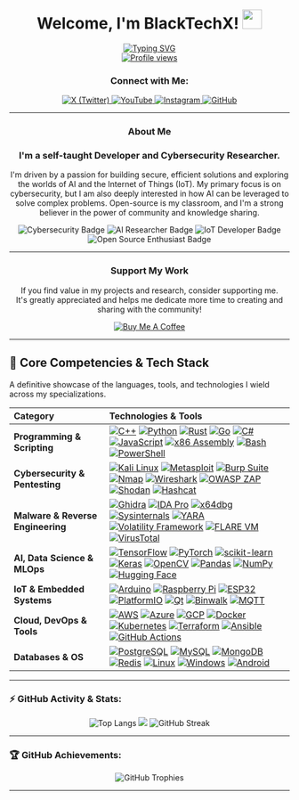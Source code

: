 <h1 align="center">Welcome, I'm BlackTechX! <img src="https://media.giphy.com/media/hvRJCLFzcasrR4ia7z/giphy.gif" width="35px"></h1>
<div align="center">
  <a href="https://github.com/BlackTechX011">
    <img src="https://readme-typing-svg.herokuapp.com/?font=JetBrains+Mono&size=27&color=36BCF7¢er=true&vCenter=true&width=300&height=50&lines=A+Cybersecurity+Researcher...;AI+%26+IoT+Developer...;and+a+Programmer." alt="Typing SVG" />
  </a>
</div>

<div align="center"> 
  <a href="https://BlackTechX011.github.io">
    <img src="https://komarev.com/ghpvc/?username=BlackTechX011&label=This+Month+PROFILE+VIEWS&color=36BCF7&style=for-the-badge" alt="Profile views"/>
  </a>
</div>
<h3 align="center">Connect with Me:</h3>
<p align="center">
  <a href="https://x.com/BlackTechX011" target="_blank">
    <img src="https://img.shields.io/badge/X-000000?style=for-the-badge&logo=x&logoColor=white" alt="X (Twitter)">
  </a>
  <a href="https://www.youtube.com/@BlackTechX_" target="_blank">
    <img src="https://img.shields.io/badge/YouTube-FF0000?style=for-the-badge&logo=youtube&logoColor=white" alt="YouTube">
  </a>
  <a href="https://www.instagram.com/BlackTechX011/" target="_blank">
    <img src="https://img.shields.io/badge/Instagram-E4405F?style=for-the-badge&logo=instagram&logoColor=white" alt="Instagram">
  </a>
  <a href="https://github.com/BlackTechX011" target="_blank">
    <img src="https://img.shields.io/badge/GitHub-181717?style=for-the-badge&logo=github&logoColor=white" alt="GitHub">
  </a>
</p>



---

### <p align="center">About Me</p>

<h3 align="center">I'm a self-taught Developer and Cybersecurity Researcher.</h3>
<p align="center">
I'm driven by a passion for building secure, efficient solutions and exploring the worlds of AI and the Internet of Things (IoT). My primary focus is on cybersecurity, but I am also deeply interested in how AI can be leveraged to solve complex problems. Open-source is my classroom, and I'm a strong believer in the power of community and knowledge sharing.
</p>
<div align="center">
<img src="https://img.shields.io/badge/Cybersecurity-black?style=for-the-badge&logo=hackthebox&logoColor=white" alt="Cybersecurity Badge">
<img src="https://img.shields.io/badge/AI_Researcher-blue?style=for-the-badge&logo=openai&logoColor=white" alt="AI Researcher Badge">
<img src="https://img.shields.io/badge/IoT_Developer-gray?style=for-the-badge&logo=raspberry-pi&logoColor=white" alt="IoT Developer Badge">
<img src="https://img.shields.io/badge/Open_Source-Enthusiast-brightgreen?style=for-the-badge&logo=opensourceinitiative&logoColor=white" alt="Open Source Enthusiast Badge">
</div>


---
<div align="center">
<h3>Support My Work</h3>
<p>If you find value in my projects and research, consider supporting me. <br> It's greatly appreciated and helps me dedicate more time to creating and sharing with the community!</p>
<a href="https://www.buymeacoffee.com/blacktechx" target="_blank">
<img src="https://img.shields.io/badge/Buy_Me_A_Coffee-FFDD00?style=for-the-badge&logo=buy-me-a-coffee&logoColor=black" alt="Buy Me A Coffee">
</a>
</div>

---

## 🚀 Core Competencies & Tech Stack

A definitive showcase of the languages, tools, and technologies I wield across my specializations.

| Category                      | Technologies & Tools                                                                                                                                                                                                                                                                                                                                                                                                                                                                                                                                                                               |
| :---------------------------- | :----------------------------------------------------------------------------------------------------------------------------------------------------------------------------------------------------------------------------------------------------------------------------------------------------------------------------------------------------------------------------------------------------------------------------------------------------------------------------------------------------------------------------------------------------------------------------------------------- |
| **Programming & Scripting**   | <a href="https://www.cplusplus.com/" target="_blank"><img src="https://skillicons.dev/icons?i=cpp" alt="C++"/></a> <a href="https://www.python.org" target="_blank"><img src="https://skillicons.dev/icons?i=python" alt="Python"/></a> <a href="https://www.rust-lang.org" target="_blank"><img src="https://skillicons.dev/icons?i=rust" alt="Rust"/></a> <a href="https://go.dev" target="_blank"><img src="https://skillicons.dev/icons?i=go" alt="Go"/></a> <a href="https://www.microsoft.com/en-us/csharp" target="_blank"><img src="https://skillicons.dev/icons?i=cs" alt="C#"/></a> <a href="https://www.javascript.com/" target="_blank"><img src="https://skillicons.dev/icons?i=js" alt="JavaScript"/></a> <a href="https://www.intel.com/content/www/us/en/developer/tools/oneapi/overview.html" target="_blank"><img src="https://img.shields.io/badge/x86__Assembly-0071C5?style=for-the-badge&logo=intel&logoColor=white" alt="x86 Assembly"/></a> <a href="https://www.gnu.org/software/bash/" target="_blank"><img src="https://skillicons.dev/icons?i=bash" alt="Bash"/></a> <a href="https://docs.microsoft.com/en-us/powershell/" target="_blank"><img src="https://skillicons.dev/icons?i=powershell" alt="PowerShell"/></a> |
| **Cybersecurity & Pentesting**| <a href="https://www.kali.org/" target="_blank"><img src="https://skillicons.dev/icons?i=kalilinux" alt="Kali Linux"/></a> <a href="https://www.metasploit.com/" target="_blank"><img src="https://img.shields.io/badge/Metasploit-000000?style=for-the-badge&logo=metasploit&logoColor=white" alt="Metasploit"/></a> <a href="https://portswigger.net/burp" target="_blank"><img src="https://img.shields.io/badge/Burp_Suite-FF6600?style=for-the-badge&logo=burpsuite&logoColor=white" alt="Burp Suite"/></a> <a href="https://nmap.org" target="_blank"><img src="https://img.shields.io/badge/Nmap-444444?style=for-the-badge&logo=nmap&logoColor=white" alt="Nmap"/></a> <a href="https://www.wireshark.org" target="_blank"><img src="https://img.shields.io/badge/Wireshark-1679A7?style=for-the-badge&logo=wireshark&logoColor=white" alt="Wireshark"/></a> <a href="https://www.zaproxy.org/" target="_blank"><img src="https://img.shields.io/badge/OWASP_ZAP-2665b0?style=for-the-badge&logo=owasp&logoColor=white" alt="OWASP ZAP"/></a> <a href="https://www.shodan.io/" target="_blank"><img src="https://img.shields.io/badge/Shodan-111111?style=for-the-badge&logo=shodan&logoColor=white" alt="Shodan"/></a> <a href="https://hashcat.net/hashcat/" target="_blank"><img src="https://img.shields.io/badge/Hashcat-8B0000?style=for-the-badge&logo=hashnode&logoColor=white" alt="Hashcat"/></a> |
| **Malware & Reverse Engineering** | <a href="https://ghidra-sre.org/" target="_blank"><img src="https://img.shields.io/badge/Ghidra-4B0082?style=for-the-badge&logo=ghidra&logoColor=white" alt="Ghidra"/></a> <a href="https://hex-rays.com/ida-pro/" target="_blank"><img src="https://img.shields.io/badge/IDA_Pro-003366?style=for-the-badge&logo=data:image/svg+xml;base64,PHN2ZyB4bWxucz0iaHR0cDovL3d3dy53My5vcmcvMjAwMC9zdmciIHZpZXdCb3g9IjAgMCAyNCAyNCI+PHBhdGggZmlsbD0id2hpdGUiIGQ9Ik0xMiAyQTEwIDEwIDAgMSAwIDEyIDIyQTEwIDEwIDAgMCAwIDEyIDJtMCAyYTEgMSAwIDAgMSAxIDF2NmExIDEgMCAwIDEgLTIgMFY1YTEgMSAwIDAgMSAxIC0xbTAtMWExIDEgMCAwIDEgMCAyYTEgMSAwIDAgMSAwIC0yWk02IDEyYTEgMSAwIDAgMSAxIC0xaDhhMSAxIDAgMCAxIDAgMkg3YTEgMSAwIDAgMSAtMSAtMVoiLz48L3N2Zz4=" alt="IDA Pro"/></a> <a href="https://x64dbg.com/" target="_blank"><img src="https://img.shields.io/badge/x64dbg-369?style=for-the-badge" alt="x64dbg"/></a> <a href="https://docs.microsoft.com/en-us/sysinternals/downloads/procmon" target="_blank"><img src="https://img.shields.io/badge/Sysinternals-0078D4?style=for-the-badge&logo=windows&logoColor=white" alt="Sysinternals"/></a> <a href="https://virustotal.github.io/yara/" target="_blank"><img src="https://img.shields.io/badge/YARA-8A2BE2?style=for-the-badge&logo=yara&logoColor=white" alt="YARA"/></a> <a href="https://github.com/volatilityfoundation/volatility" target="_blank"><img src="https://img.shields.io/badge/Volatility-00AFF0?style=for-the-badge" alt="Volatility Framework"/></a> <a href="https://www.mandiant.com/resources/blog/flare-vm-the-windows-malware" target="_blank"><img src="https://img.shields.io/badge/FLARE_VM-FF4500?style=for-the-badge&logo=virtualbox&logoColor=white" alt="FLARE VM"/></a> <a href="https://www.virustotal.com" target="_blank"><img src="https://img.shields.io/badge/VirusTotal-4A90E2?style=for-the-badge&logo=virustotal&logoColor=white" alt="VirusTotal"/></a> |
| **AI, Data Science & MLOps**  | <a href="https://www.tensorflow.org" target="_blank"><img src="https://skillicons.dev/icons?i=tensorflow" alt="TensorFlow"/></a> <a href="https://pytorch.org/" target="_blank"><img src="https://skillicons.dev/icons?i=pytorch" alt="PyTorch"/></a> <a href="https://scikit-learn.org/" target="_blank"><img src="https://skillicons.dev/icons?i=sklearn" alt="scikit-learn"/></a> <a href="https://keras.io/" target="_blank"><img src="https://img.shields.io/badge/Keras-D00000?style=for-the-badge&logo=keras&logoColor=white" alt="Keras"/></a> <a href="https://opencv.org/" target="_blank"><img src="https://skillicons.dev/icons?i=opencv" alt="OpenCV"/></a> <a href="https://pandas.pydata.org/" target="_blank"><img src="https://img.shields.io/badge/pandas-150458?style=for-the-badge&logo=pandas&logoColor=white" alt="Pandas"/></a> <a href="https://numpy.org/" target="_blank"><img src="https://img.shields.io/badge/NumPy-013243?style=for-the-badge&logo=numpy&logoColor=white" alt="NumPy"/></a> <a href="https://huggingface.co/" target="_blank"><img src="https://img.shields.io/badge/🤗%20Hugging_Face-FFD21E?style=for-the-badge" alt="Hugging Face"/></a> |
| **IoT & Embedded Systems**      | <a href="https://www.arduino.cc/" target="_blank"><img src="https://skillicons.dev/icons?i=arduino" alt="Arduino"/></a> <a href="https://www.raspberrypi.org/" target="_blank"><img src="https://skillicons.dev/icons?i=raspberrypi" alt="Raspberry Pi"/></a> <a href="https://www.espressif.com/en/products/socs/esp32" target="_blank"><img src="https://img.shields.io/badge/ESP32-E7302A?style=for-the-badge&logo=espressif&logoColor=white" alt="ESP32"/></a> <a href="https://platformio.org/" target="_blank"><img src="https://img.shields.io/badge/PlatformIO-FF7F00?style=for-the-badge&logo=platformio&logoColor=white" alt="PlatformIO"/></a> <a href="https://www.qt.io/" target="_blank"><img src="https://img.shields.io/badge/Qt-41CD52?style=for-the-badge&logo=qt&logoColor=white" alt="Qt"/></a> <a href="https://github.com/ReFirmLabs/binwalk" target="_blank"><img src="https://img.shields.io/badge/Binwalk-4A4A4A?style=for-the-badge" alt="Binwalk"/></a> <a href="https://mqtt.org/" target="_blank"><img src="https://img.shields.io/badge/MQTT-660066?style=for-the-badge&logo=mqtt&logoColor=white" alt="MQTT"/></a> |
| **Cloud, DevOps & Tools**     | <a href="https://aws.amazon.com/" target="_blank"><img src="https://skillicons.dev/icons?i=aws" alt="AWS"/></a> <a href="https://azure.microsoft.com/en-us/" target="_blank"><img src="https://skillicons.dev/icons?i=azure" alt="Azure"/></a> <a href="https://cloud.google.com/" target="_blank"><img src="https://skillicons.dev/icons?i=gcp" alt="GCP"/></a> <a href="https://www.docker.com/" target="_blank"><img src="https://skillicons.dev/icons?i=docker" alt="Docker"/></a> <a href="https://kubernetes.io" target="_blank"><img src="https://skillicons.dev/icons?i=kubernetes" alt="Kubernetes"/></a> <a href="https://www.terraform.io/" target="_blank"><img src="https://skillicons.dev/icons?i=terraform" alt="Terraform"/></a> <a href="https://www.ansible.com/" target="_blank"><img src="https://img.shields.io/badge/ansible-EE0000?style=for-the-badge&logo=ansible&logoColor=white" alt="Ansible"/></a> <a href="https://github.com/features/actions" target="_blank"><img src="https://skillicons.dev/icons?i=githubactions" alt="GitHub Actions"/></a> |
| **Databases & OS**            | <a href="https://www.postgresql.org" target="_blank"><img src="https://skillicons.dev/icons?i=postgresql" alt="PostgreSQL"/></a> <a href="https://www.mysql.com/" target="_blank"><img src="https://skillicons.dev/icons?i=mysql" alt="MySQL"/></a> <a href="https://www.mongodb.com/" target="_blank"><img src="https://skillicons.dev/icons?i=mongodb" alt="MongoDB"/></a> <a href="https://redis.io" target="_blank"><img src="https://skillicons.dev/icons?i=redis" alt="Redis"/></a> <a href="https://www.linux.org/" target="_blank"><img src="https://skillicons.dev/icons?i=linux" alt="Linux"/></a> <a href="https://www.microsoft.com/en-us/windows" target="_blank"><img src="https://skillicons.dev/icons?i=windows" alt="Windows"/></a> <a href="https://www.android.com/" target="_blank"><img src="https://skillicons.dev/icons?i=android" alt="Android"/></a> |

---

### ⚡ GitHub Activity & Stats:
<div align="center">
  <img src="https://github-readme-stats.vercel.app/api/top-langs/?username=BlackTechX011&layout=compact&theme=transparent&hide_border=true" alt="Top Langs" />
  <img src="https://github-readme-stats.vercel.app/api?username=BlackTechX011&show_icons=true&theme=transparent&rank_icon=github" />
  <img src="https://github-readme-streak-stats.herokuapp.com?user=BlackTechX011&theme=transparent&hide_border=true&date_format=M%20j%5B%2C%20Y%5D" alt="GitHub Streak" />
    
</div>

---

### 🏆 GitHub Achievements:
<div align="center">
  <img src="https://github-profile-trophy.vercel.app/?username=BlackTechX011&theme=onedark&no-frame=true&column=7" alt="GitHub Trophies">
</div>



---

